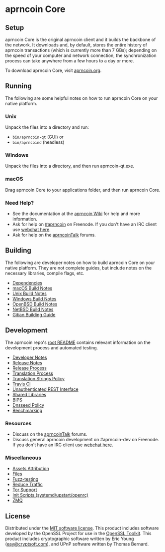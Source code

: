 aprncoin Core
=============

Setup
---------------------
aprncoin Core is the original aprncoin client and it builds the backbone of the network. It downloads and, by default, stores the entire history of aprncoin transactions (which is currently more than 7 GBs); depending on the speed of your computer and network connection, the synchronization process can take anywhere from a few hours to a day or more.

To download aprncoin Core, visit [aprncoin.org](https://aprncoin.org).

Running
---------------------
The following are some helpful notes on how to run aprncoin Core on your native platform.

### Unix

Unpack the files into a directory and run:

- `bin/aprncoin-qt` (GUI) or
- `bin/aprncoind` (headless)

### Windows

Unpack the files into a directory, and then run aprncoin-qt.exe.

### macOS

Drag aprncoin Core to your applications folder, and then run aprncoin Core.

### Need Help?

* See the documentation at the [aprncoin Wiki](https://aprncoin.info/)
for help and more information.
* Ask for help on [#aprncoin](http://webchat.freenode.net?channels=aprncoin) on Freenode. If you don't have an IRC client use [webchat here](http://webchat.freenode.net?channels=aprncoin).
* Ask for help on the [aprncoinTalk](https://aprncointalk.io/) forums.

Building
---------------------
The following are developer notes on how to build aprncoin Core on your native platform. They are not complete guides, but include notes on the necessary libraries, compile flags, etc.

- [Dependencies](dependencies.md)
- [macOS Build Notes](build-osx.md)
- [Unix Build Notes](build-unix.md)
- [Windows Build Notes](build-windows.md)
- [OpenBSD Build Notes](build-openbsd.md)
- [NetBSD Build Notes](build-netbsd.md)
- [Gitian Building Guide](gitian-building.md)

Development
---------------------
The aprncoin repo's [root README](/README.md) contains relevant information on the development process and automated testing.

- [Developer Notes](developer-notes.md)
- [Release Notes](release-notes.md)
- [Release Process](release-process.md)
- [Translation Process](translation_process.md)
- [Translation Strings Policy](translation_strings_policy.md)
- [Travis CI](travis-ci.md)
- [Unauthenticated REST Interface](REST-interface.md)
- [Shared Libraries](shared-libraries.md)
- [BIPS](bips.md)
- [Dnsseed Policy](dnsseed-policy.md)
- [Benchmarking](benchmarking.md)

### Resources
* Discuss on the [aprncoinTalk](https://aprncointalk.io/) forums.
* Discuss general aprncoin development on #aprncoin-dev on Freenode. If you don't have an IRC client use [webchat here](http://webchat.freenode.net/?channels=aprncoin-dev).

### Miscellaneous
- [Assets Attribution](assets-attribution.md)
- [Files](files.md)
- [Fuzz-testing](fuzzing.md)
- [Reduce Traffic](reduce-traffic.md)
- [Tor Support](tor.md)
- [Init Scripts (systemd/upstart/openrc)](init.md)
- [ZMQ](zmq.md)

License
---------------------
Distributed under the [MIT software license](/COPYING).
This product includes software developed by the OpenSSL Project for use in the [OpenSSL Toolkit](https://www.openssl.org/). This product includes
cryptographic software written by Eric Young ([eay@cryptsoft.com](mailto:eay@cryptsoft.com)), and UPnP software written by Thomas Bernard.
